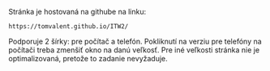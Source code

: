 Stránka je hostovaná na githube na linku:
```
https://tomvalent.github.io/ITW2/
```
Podporuje 2 šírky: pre počítač a telefón. Pokliknutí na verziu
pre telefóny na počítači treba zmenšiť okno na danú veľkosť.
Pre iné veľkosti stránka nie je optimalizovaná, pretože to
zadanie nevyžaduje.
